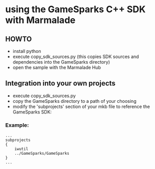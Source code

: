 # using the GameSparks C++ SDK with Marmalade

## HOWTO

- install python
- execute copy_sdk_sources.py (this copies SDK sources and dependencies into the GameSparks directory)
- open the sample with the Marmalade Hub

## Integration into your own projects

- execute copy_sdk_sources.py
- copy the GameSparks directory to a path of your choosing
- modify the 'subprojects' section of your mkb file to reference the GameSparks SDK:

### Example:

```
...
subprojects
{
    iwutil
    ../GameSparks/GameSparks
}
...
```

